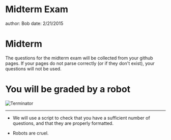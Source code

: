 Midterm Exam
========================================================
author: Bob
date: 2/21/2015

Midterm
========================================================

The questions for the midterm exam will be collected from your github pages. If your pages do not parse correctly (or if they don't exist), your questions will not be used.

You will be graded by a robot
========================================================

![Terminator](http://media.comicbook.com/uploads1/ugc/243/20100204104618-terminator-104075.jpg)

***

* We will use a script to check that you have a sufficient number of questions, and that they are properly formatted.

* Robots are cruel.
